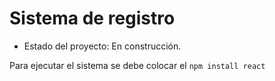 <h1> Sistema de registro </h1>

- Estado del proyecto: En construcción.

Para ejecutar el sistema se debe colocar el 
```npm install react```
